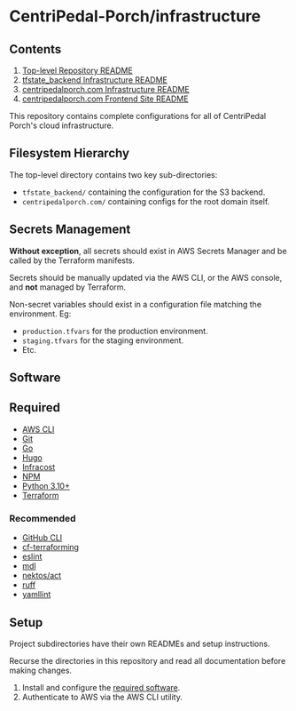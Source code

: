 # CentriPedal-Porch/infrastructure

## Contents

1. [Top-level Repository README](./README.md)
1. [tfstate_backend Infrastructure README](./tfstate_backend/README.md)
1. [centripedalporch.com Infrastructure README](./centripedalporch.com/README.md)
1. [centripedalporch.com Frontend Site
   README](./centripedalporch.com/frontends/www/README.md)

This repository contains complete configurations for all of CentriPedal Porch's
cloud infrastructure.

## Filesystem Hierarchy

The top-level directory contains two key sub-directories:

* `tfstate_backend/` containing the configuration for the S3 backend.
* `centripedalporch.com/` containing configs for the root domain itself.

## Secrets Management

**Without exception**, all secrets should exist in AWS Secrets Manager and be
called by the Terraform manifests.

Secrets should be manually updated via the AWS CLI, or the AWS console, and
**not** managed by Terraform.

Non-secret variables should exist in a configuration file matching the
environment. Eg:

* `production.tfvars` for the production environment.
* `staging.tfvars` for the staging environment.
* Etc.

## Software

## Required

* [AWS CLI](https://docs.aws.amazon.com/cli/latest/userguide/getting-started-install.html)
* [Git](https://git-scm.com/book/en/v2/Getting-Started-Installing-Git)
* [Go](https://go.dev/doc/install)
* [Hugo](https://gohugo.io/getting-started/quick-start)
* [Infracost](https://www.infracost.io/docs)
* [NPM](https://docs.npmjs.com/downloading-and-installing-node-js-and-npm)
* [Python 3.10+](https://www.python.org/downloads/release/python-3100)
* [Terraform](https://developer.hashicorp.com/terraform/tutorials/aws-get-started/install-cli)

### Recommended

* [GitHub CLI](https://cli.github.com)
* [cf-terraforming](https://github.com/cloudflare/cf-terraforming)
* [eslint](https://eslint.org/docs/latest/use/getting-started)
* [mdl](https://github.com/markdownlint/markdownlint)
* [nektos/act](https://nektosact.com)
* [ruff](https://docs.astral.sh/ruff/installation)
* [yamllint](https://github.com/adrienverge/yamllint)

## Setup

Project subdirectories have their own READMEs and setup instructions.

Recurse the directories in this repository and read all documentation before
making changes.

1. Install and configure the [required software](#required).
1. Authenticate to AWS via the AWS CLI utility.
